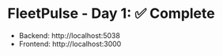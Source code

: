 # FleetPulse - Day 1: ✅ Complete
- Backend: http://localhost:5038
- Frontend: http://localhost:3000
